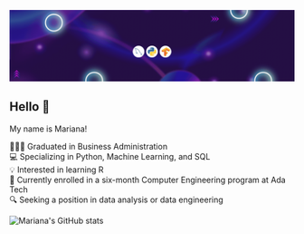 ![Descrição do GIF](https://github.com/marianarrocha/marianarrocha/blob/715e1ee14c9c4d8c4f318193780fcd98bc664d02/capa%20github.gif)

## Hello 👾
My name is Mariana!

🧑🏻‍🎓 Graduated in Business Administration  
💻 Specializing in Python, Machine Learning, and SQL  
💡 Interested in learning R  
📙 Currently enrolled in a six-month Computer Engineering program at Ada Tech  
🔍 Seeking a position in data analysis or data engineering

	
![Mariana's GitHub stats](https://github-readme-stats.vercel.app/api?username=marianarrocha&theme=jolly&show_icons=true) 
